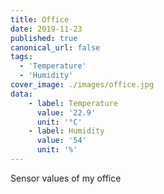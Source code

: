 ```yaml
---
title: Office
date: 2019-11-23
published: true
canonical_url: false
tags: 
  - 'Temperature' 
  - 'Humidity'
cover_image: ./images/office.jpg
data:
    - label: Temperature
      value: '22.9'
      unit: '°C'
    - label: Humidity
      value: '54'
      unit: '%'
---
```

Sensor values of my office